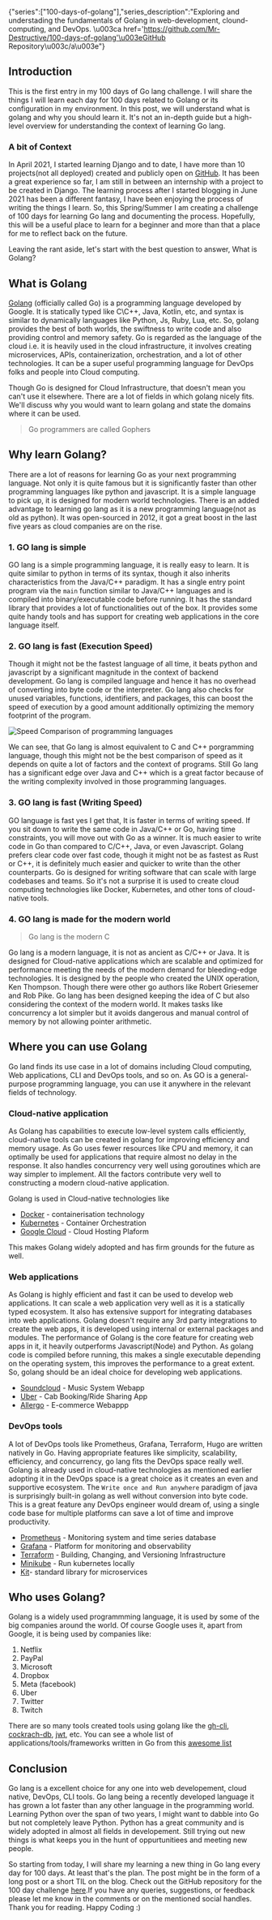{"series":["100-days-of-golang"],"series_description":"Exploring and understading the fundamentals of Golang in web-development, clound-computing, and DevOps. \u003ca href='https://github.com/Mr-Destructive/100-days-of-golang'\u003eGitHub Repository\u003c/a\u003e"}

<h2>Introduction</h2>
<p>This is the first entry in my 100 days of Go lang challenge. I will share the things I will learn each day for 100 days related to Golang or its configuration in my environment. In this post, we will understand what is golang and why you should learn it. It's not an in-depth guide but a high-level overview for understanding the context of learning Go lang.</p>
<h3>A bit of Context</h3>
<p>In April 2021, I started learning Django and to date, I have more than 10 projects(not all deployed) created and publicly open on <a href="https://github.com/Mr-Destructive?tab=repositories&amp;q=django&amp;type=&amp;language=python&amp;sort=">GitHub</a>. It has been a great experience so far, I am still in between an internship with a project to be created in Django. The learning process after I started blogging in June 2021 has been a different fantasy, I have been enjoying the process of writing the things I learn. So, this Spring/Summer I am creating a challenge of 100 days for learning Go lang and documenting the process. Hopefully, this will be a useful place to learn for a beginner and more than that a place for me to reflect back on the future.</p>
<p>Leaving the rant aside, let's start with the best question to answer, What is Golang?</p>
<h2>What is Golang</h2>
<p><a href="https://go.dev/">Golang</a> (officially called Go) is a programming language developed by Google. It is statically typed like C\C++, Java, Kotlin, etc, and syntax is similar to dynamically languages like Python, Js, Ruby, Lua, etc. So, golang provides the best of both worlds, the swiftness to write code and also providing control and memory safety. Go is regarded as the language of the cloud i.e. it is heavily used in the cloud infrastructure, it involves creating microservices, APIs, containerization, orchestration, and a lot of other technologies. It can be a super useful programming language for DevOps folks and people into Cloud computing.</p>
<p>Though Go is designed for Cloud Infrastructure, that doesn't mean you can't use it elsewhere. There are a lot of fields in which golang nicely fits. We'll discuss why you would want to learn golang and state the domains where it can be used.</p>
<blockquote>
<p>Go programmers are called Gophers</p>
</blockquote>
<h2>Why learn Golang?</h2>
<p>There are a lot of reasons for learning Go as your next programming language. Not only it is quite famous but it is significantly faster than other programming languages like python and javascript. It is a simple language to pick up, it is designed for modern world technologies. There is an added advantage to learning go lang as it is a new programming language(not as old as python). It was open-sourced in 2012, it got a great boost in the last five years as cloud companies are on the rise.</p>
<h3>1. GO lang is simple</h3>
<p>GO lang is a simple programming language, it is really easy to learn. It is quite similar to python in terms of its syntax, though it also inherits characteristics from the Java/C++ paradigm. It has a single entry point program via the <code>main</code> function similar to Java/C++ languages and is compiled into binary/executable code before running. It has the standard library that provides a lot of functionalities out of the box. It provides some quite handy tools and has support for creating web applications in the core language itself.</p>
<h3>2. GO lang is fast (Execution Speed)</h3>
<p>Though it might not be the fastest language of all time, it beats python and javascript by a significant magnitude in the context of backend development. Go lang is compiled language and hence it has no overhead of converting into byte code or the interpreter. Go lang also checks for unused variables, functions, identifiers, and packages, this can boost the speed of execution by a good amount additionally optimizing the memory footprint of the program.</p>
<p><img src="https://camo.githubusercontent.com/37d2b63be8996cd03b67e80d3dee322c698e9753d0602c7da8f8ef399fbed57a/68747470733a2f2f7261772e6769746875622e636f6d2f6e696b6c61732d686565722f73706565642d636f6d70617269736f6e2f6d61737465722f2e6769746875622f706c6f745f76312e342e706e67" alt="Speed Comparison of programming languages"></p>
<p>We can see, that Go lang is almost equivalent to C and C++ porgramming language, though this might not be the best comparison of speed as it depends on quite a lot of factors and the context of programs. Still Go lang has a significant edge over Java and C++ which is a great factor because of the writing complexity involved in those programming languages.</p>
<h3>3. GO lang is fast (Writing Speed)</h3>
<p>GO language is fast yes I get that, It is faster in terms of writing speed. If you sit down to write the same code in Java/C++ or Go, having time constraints, you will move out with Go as a winner. It is much easier to write code in Go than compared to C/C++, Java, or even Javascript. Golang prefers clear code over fast code, though it might not be as fastest as Rust or C++, it is definitely much easier and quicker to write than the other counterparts. Go is designed for writing software that can scale with large codebases and teams. So it's not a surprise it is used to create cloud computing technologies like Docker, Kubernetes, and other tons of cloud-native tools.</p>
<h3>4. GO lang is made for the modern world</h3>
<blockquote>
<p>Go lang is the modern C</p>
</blockquote>
<p>Go lang is a modern language, it is not as ancient as C/C++ or Java. It is designed for Cloud-native applications which are scalable and optimized for performance meeting the needs of the modern demand for bleeding-edge technologies. It is designed by the people who created the UNIX operation, Ken Thompson. Though there were other go authors like Robert Griesemer and Rob Pike. Go lang has been designed keeping the idea of C but also considering the context of the modern world. It makes tasks like concurrency a lot simpler but it avoids dangerous and manual control of memory by not allowing pointer arithmetic.</p>
<h2>Where you can use Golang</h2>
<p>Go land finds its use case in a lot of domains including Cloud computing, Web applications, CLI and DevOps tools, and so on. As GO is a general-purpose programming language, you can use it anywhere in the relevant fields of technology.</p>
<h3>Cloud-native application</h3>
<p>As Golang has capabilities to execute low-level system calls efficiently, cloud-native tools can be created in golang for improving efficiency and memory usage. As Go uses fewer resources like CPU and memory, it can optimally be used for applications that require almost no delay in the response. It also handles concurrency very well using goroutines which are way simpler to implement. All the factors contribute very well to constructing a modern cloud-native application.</p>
<p>Golang is used in Cloud-native technologies like</p>
<ul>
<li><a href="https://github.com/docker">Docker</a> - containerisation technology</li>
<li><a href="https://github.com/kubernetes/kubernetes">Kubernetes</a> - Container Orchestration</li>
<li><a href="https://github.com/google/go-cloud">Google Cloud</a> - Cloud Hosting Plaform</li>
</ul>
<p>This makes Golang widely adopted and has firm grounds for the future as well.</p>
<h3>Web applications</h3>
<p>As Golang is highly efficient and fast it can be used to develop web applications. It can scale a web application very well as it is a statically typed ecosystem. It also has extensive support for integrating databases into web applications. Golang doesn't require any 3rd party integrations to create the web apps, it is developed using internal or external packages and modules. The performance of Golang is the core feature for creating web apps in it, it heavily outperforms Javascript(Node) and Python. As golang code is compiled before running, this makes a single executable depending on the operating system, this improves the performance to a great extent. So, golang should be an ideal choice for developing web applications.</p>
<ul>
<li><a href="https://developers.soundcloud.com/blog/go-at-soundcloud">Soundcloud</a> - Music System Webapp</li>
<li><a href="https://www.slideshare.net/RobSkillington/go-at-uber">Uber</a> - Cab Booking/Ride Sharing App</li>
<li><a href="https://github.com/allegro/marathon-consul/#marathon-consul-">Allergo</a> - E-commerce Webappp</li>
</ul>
<h3>DevOps tools</h3>
<p>A lot of DevOps tools like Prometheus, Grafana, Terraform, Hugo are written natively in Go. Having appropriate features like simplicity, scalability, efficiency, and concurrency, go lang fits the DevOps space really well. Golang is already used in cloud-native technologies as mentioned earlier adopting it in the DevOps space is a great choice as it creates an even and supportive ecosystem. The <code>Write once and Run anywhere</code> paradigm of java is surprisingly built-in golang as well without conversion into byte code. This is a great feature any DevOps engineer would dream of, using a single code base for multiple platforms can save a lot of time and improve productivity.</p>
<ul>
<li><a href="https://github.com/prometheus/prometheus">Prometheus</a> - Monitoring system and time series database</li>
<li><a href="https://github.com/grafana/grafana">Grafana</a> - Platform for monitoring and observability</li>
<li><a href="https://github.com/hashicorp/terraform">Terraform</a> - Building, Changing, and Versioning Infrastructure</li>
<li><a href="https://github.com/kubernetes/minikube">Minikube</a> - Run kubernetes locally</li>
<li><a href="https://github.com/go-kit/kit">Kit</a>- standard library for microservices</li>
</ul>
<h2>Who uses Golang?</h2>
<p>Golang is a widely used programmming language, it is used by some of the big companies around the world. Of course Google uses it, apart from Google, it is being used by companies like:</p>
<ol>
<li>Netflix</li>
<li>PayPal</li>
<li>Microsoft</li>
<li>Dropbox</li>
<li>Meta (facebook)</li>
<li>Uber</li>
<li>Twitter</li>
<li>Twitch</li>
</ol>
<p>There are so many tools created tools using golang like the <a href="https://github.com/cli/cli">gh-cli</a>, <a href="https://github.com/cockroachdb/cockroach">cockrach-db</a>, <a href="https://github.com/dgrijalva/jwt-go">jwt</a>, etc. You can see a whole list of applications/tools/frameworks written in Go from this <a href="https://github.com/avelino/awesome-go">awesome list</a></p>
<h2>Conclusion</h2>
<p>Go lang is a excellent choice for any one into web developement, cloud native, DevOps, CLI tools. Go lang being a recently developed language it has grown a lot faster than any other language in the programming world. Learning Python over the span of two years, I might want to dabble into Go but not completely leave Python. Python has a great community and is widely adopted in almost all fields in developement. Still trying out new things is what keeps you in the hunt of oppurtunitiees and meeting new people.</p>
<p>So starting from today, I will share my learning a new thing in Go lang every day for 100 days. At least that's the plan. The post might be in the form of a long post or a short TIL on the blog. Check out the GitHub repository for the 100 day challenge <a href="https://github.com/mr-destructive/100-days-of-golang">here</a>.If you have any queries, suggestions, or feedback please let me know in the comments or on the mentioned social handles. Thank you for reading.  Happy Coding :)</p>
